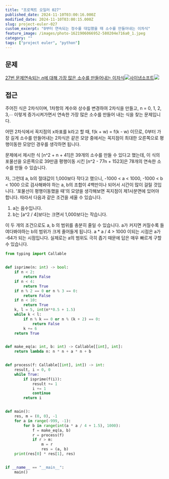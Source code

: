 ```yaml
---
title: "프로젝트 오일러 027"
published_date: 2024-11-10T03:00:16.000Z
modified_date: 2024-11-10T03:00:15.000Z
slug: project-euler-027
custom_excerpt: "0부터 연속되는 정수를 대입했을 때 소수를 만들어내는 이차식"
feature_image: /images/photo-1621906066952-580204e716a0_1.jpeg
category: ""
tags: ["project euler", "python"]
---
```


## 문제

[27번 문제연속되는 <var>n</var>에 대해 가장 많은 소수를 만들어내는
이차식![](/images/favicon-6_1.ico)사이냅소프트![](/images/euler_portrait-2_1.png)](https://euler.synap.co.kr/problem=27)

## 접근

주어진 식은 2차식이며, 1차항의 계수와 상수를 변경하여 2차식을 만들고, n = 0, 1, 2, 3,∙∙∙ 이렇게 증가시켜가면서 연속한
가장 많은 소수를 만들어 내는 식을 찾는 문제입니다.

어떤 2차식에서 꼭지점의 x좌표를 k라고 할 때, f(k + w) = f(k - w) 이므로, 0부터 가장 길게 소수를 만들어내는 2차식은
같은 모양 중에서는 꼭지점이 최대한 오른쪽으로 평행이동한 모양인 경우를 생각하면 됩니다.

문제에서 제시한 식 [n^2 + n + 41]은 39개의 소수를 만들 수 있다고 했는데, 이 식의 포물선을 오른쪽으로 39만큼 평행이동 시킨
[n^2 - 77n + 1523]은 78개의 연속한 소수를 만들 수 있습니다.

자, 그런데 a, b의 절대값이 1,000보다 작다고 했으니, -1000 < a < 1000, -1000 < b < 1000 으로 검사해봐야
하는 a, b의 조합이 4백만이나 되어서 시간이 많이 걸릴 것입니다. '포물선이 평행이동했을 때'의 모양을 생각해보면 꼭지점이 제1사분면에
있어야 합니다. 따라서 다음과 같은 조건을 세울 수 있습니다.

  1. a는 음수입니다. 
  2. b는 [a^2 / 4]보다는 크면서 1,000보다는 작습니다. 

이 두 개의 조건으로도 a, b 의 범위를 충분히 줄일 수 있습니다. a가 커지면 커질수록 들여다봐야하는 b의 범위가 크게 줄어들게 됩니다.
a * a / 4 > 1000 이되는 시점은 a가 -64가 되는 시점입니다. 실제로는 a의 범위도 극히 좁기 때문에 답은 매우 빠르게 구할
수 있습니다.

```python
from typing import Callable


def isprime(n: int) -> bool:
    if n < 2:
        return False
    if n < 4:
        return True
    if n % 2 == 0 or n % 3 == 0:
        return False
    if n < 10:
        return True
    k, l = 5, int(n**0.5 + 1.5)
    while k < l:
        if n % k == 0 or n % (k + 2) == 0:
            return False
        k += 6
    return True


def make_eq(a: int, b: int) -> Callable[[int], int]:
    return lambda n: n * n + a * n + b


def process(f: Callable[[int], int]) -> int:
    result, i = 0, 0
    while True:
        if isprime(f(i)):
            result += 1
            i += 1
            continue
        return i


def main():
    res, m = (0, 0), -1
    for a in range(-999, -1):
        for b in range(int(a * a / 4 + 1.5), 1000):
            f = make_eq(a, b)
            r = process(f)
            if r > m:
                m = r
                res = (a, b)
    print(res[0] * res[1], res)


if __name__ == "__main__":
    main()
```